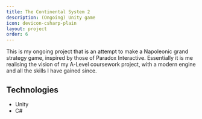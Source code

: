 ```yaml
---
title: The Continental System 2
description: (Ongoing) Unity game
icon: devicon-csharp-plain
layout: project
order: 6
---
```

This is my ongoing project that is an attempt to make a Napoleonic grand strategy game, inspired by those of Paradox Interactive. Essentially it is me realising the vision of my A-Level coursework project, with a modern engine and all the skills I have gained since.

## Technologies
- Unity
- C#